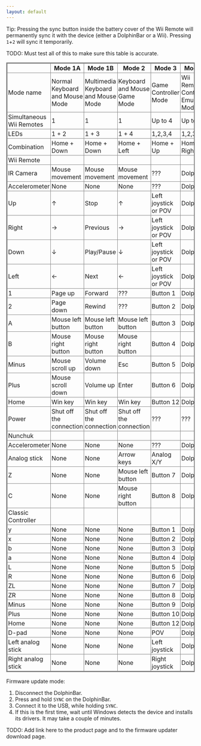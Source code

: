 ```yaml
---
layout: default
---
```


<style type="text/css">
table {
	border: 2px solid gray;
	border-collapse: collapse;
}
td, th {
	border: 1px solid gray;
	padding: 2px;
}
</style>

Tip: Pressing the sync button inside the battery cover of the Wii Remote will permanently sync it with the device (either a DolphinBar or a Wii). Pressing `1`+`2` will sync it temporarily.

TODO: Must test all of this to make sure this table is accurate.

|                          | Mode 1A                        | Mode 1B                            | Mode 2                       | Mode 3               | Mode 4                              |
|--------------------------|--------------------------------|------------------------------------|------------------------------|----------------------|-------------------------------------|
| Mode name                | Normal Keyboard and Mouse Mode | Multimedia Keyboard and Mouse Mode | Keyboard and Mouse Game Mode | Game Controller Mode | Wii Remote Controller Emulator Mode |
| Simultaneous Wii Remotes | 1                              | 1                                  | 1                            | Up to 4              | Up to 4                             |
| LEDs                     | 1 + 2                          | 1 + 3                              | 1 + 4                        | 1,2,3,4              | 1,2,3,4                             |
| Combination              | Home + Down                    | Home + Down                        | Home + Left                  | Home + Up            | Home + Right                        |
| Wii Remote               |                                |                                    |                              |                      |                                     |
| IR Camera                | Mouse movement                 | Mouse movement                     | Mouse movement               | ???                  | Dolphin                             |
| Accelerometer            | None                           | None                               | None                         | ???                  | Dolphin                             |
| Up                       | ↑                              | Stop                               | ↑                            | Left joystick or POV | Dolphin                             |
| Right                    | →                              | Previous                           | →                            | Left joystick or POV | Dolphin                             |
| Down                     | ↓                              | Play/Pause                         | ↓                            | Left joystick or POV | Dolphin                             |
| Left                     | ←                              | Next                               | ←                            | Left joystick or POV | Dolphin                             |
| 1                        | Page up                        | Forward                            | ???                          | Button 1             | Dolphin                             |
| 2                        | Page down                      | Rewind                             | ???                          | Button 2             | Dolphin                             |
| A                        | Mouse left button              | Mouse left button                  | Mouse left button            | Button 3             | Dolphin                             |
| B                        | Mouse right button             | Mouse right button                 | Mouse right button           | Button 4             | Dolphin                             |
| Minus                    | Mouse scroll up                | Volume down                        | Esc                          | Button 5             | Dolphin                             |
| Plus                     | Mouse scroll down              | Volume up                          | Enter                        | Button 6             | Dolphin                             |
| Home                     | Win key                        | Win key                            | Win key                      | Button 12            | Dolphin                             |
| Power                    | Shut off the connection        | Shut off the connection            | Shut off the connection      | ???                  | ???                                 |
| Nunchuk                  |                                |                                    |                              |                      |                                     |
| Accelerometer            | None                           | None                               | None                         | ???                  | Dolphin                             |
| Analog stick             | None                           | None                               | Arrow keys                   | Analog X/Y           | Dolphin                             |
| Z                        | None                           | None                               | Mouse left button            | Button 7             | Dolphin                             |
| C                        | None                           | None                               | Mouse right button           | Button 8             | Dolphin                             |
| Classic Controller       |                                |                                    |                              |                      |                                     |
| y                        | None                           | None                               | None                         | Button 1             | Dolphin                             |
| x                        | None                           | None                               | None                         | Button 2             | Dolphin                             |
| b                        | None                           | None                               | None                         | Button 3             | Dolphin                             |
| a                        | None                           | None                               | None                         | Button 4             | Dolphin                             |
| L                        | None                           | None                               | None                         | Button 5             | Dolphin                             |
| R                        | None                           | None                               | None                         | Button 6             | Dolphin                             |
| ZL                       | None                           | None                               | None                         | Button 7             | Dolphin                             |
| ZR                       | None                           | None                               | None                         | Button 8             | Dolphin                             |
| Minus                    | None                           | None                               | None                         | Button 9             | Dolphin                             |
| Plus                     | None                           | None                               | None                         | Button 10            | Dolphin                             |
| Home                     | None                           | None                               | None                         | Button 12            | Dolphin                             |
| D-pad                    | None                           | None                               | None                         | POV                  | Dolphin                             |
| Left analog stick        | None                           | None                               | None                         | Left joystick        | Dolphin                             |
| Right analog stick       | None                           | None                               | None                         | Right joystick       | Dolphin                             |

Firmware update mode:

1. Disconnect the DolphinBar.
2. Press and hold `SYNC` on the DolphinBar.
3. Connect it to the USB, while holding `SYNC`.
4. If this is the first time, wait until Windows detects the device and installs its drivers. It may take a couple of minutes.

TODO: Add link here to the product page and to the firmware updater download page.
